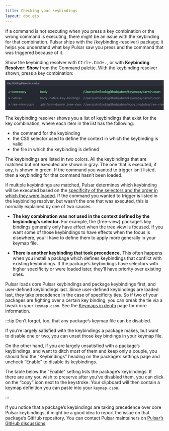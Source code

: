 ```yaml
---
title: Checking your keybindings
layout: doc.ejs
---
```


If a command is not executing when you press a key combination or the wrong command is executing, there might be an issue with the keybinding for that combination. Pulsar ships with the {keybinding-resolver} package; it helps you understand what key Pulsar saw you press and the command that was triggered because of it.

Show the keybinding resolver with <kbd class="platform-linux platform-win">Ctrl+.</kbd><kbd class="platform-mac">Cmd+.</kbd>, or with **Keybinding Resolver: Show** from the Command palette. With the keybinding resolver shown, press a key combination:

![Keybinding Resolver](/img/atom/keybinding-resolver.png)

The keybinding resolver shows you a list of keybindings that exist for the key
combination, where each item in the list has the following:

- the command for the keybinding
- the CSS selector used to define the context in which the keybinding is valid
- the file in which the keybinding is defined

The keybindings are listed in two colors. All the keybindings that are matched but not executed are shown in gray. The one that is executed, if any, is shown in green. If the command you wanted to trigger isn’t listed, then a keybinding for that command hasn’t been loaded.

If multiple keybindings are matched, Pulsar determines which keybinding will be executed based on the [specificity of the selectors and the order in which they were loaded](/behind-pulsar/keymaps-in-depth/#specificity-and-cascade-order). If the command you wanted to trigger is listed in the keybinding resolver, but wasn’t the one that was executed, this is normally explained by one of two causes:

- **The key combination was not used in the context defined by the keybinding’s selector.** For example, the {tree-view} package’s key bindings generally only have effect when the tree view is focused. If you want some of those keybindings to have effects when the focus is elsewhere, you’ll have to define them to apply more generally in your keymap file.

- **There is another keybinding that took precedence.** This often happens when you install a package which defines keybindings that conflict with existing keybindings. If the package’s keybindings have selectors with higher specificity or were loaded later, they’ll have priority over existing ones.

Pulsar loads core Pulsar keybindings and package keybindings first, and
user-defined keybindings last. Since user-defined keybindings are loaded last, they take precedence in the case of specificity ties. So if two of your packages are fighting over a certain key binding, you can break the tie via a tweak in your `keymap.cson`. See the [Keymaps in depth](/behind-pulsar/keymaps-in-depth) page for more information.

:::tip
Don’t forget, too, that any package’s keymap file can be disabled.

If you’re largely satisfied with the keybindings a package makes, but want to disable one or two, you can unset those key bindings in your keymap file.

On the other hand, if you are largely unsatisfied with a package’s keybindings, and want to ditch _most_ of them and keep only a couple, you should find the “Keybindings” heading on the package’s settings page and uncheck “Enable” to disable its keybindings.

The table below the “Enable” setting lists the package’s keybindings. If there are any you wish to preserve after you’ve disabled them, you can click on the “copy” icon next to the keystroke. Your clipboard will then contain a keymap definition you can paste into your `keymap.cson`.

<!-- TODO: Screenshot -->

:::

If you notice that a package’s keybindings are taking precedence over core Pulsar keybindings, it might be a good idea to report the issue on that package’s GitHub repository. You can contact Pulsar maintainers on [Pulsar’s GitHub discussions](https://github.com/orgs/pulsar-edit/discussions).
